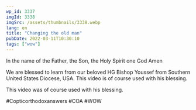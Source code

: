 ```yaml
---
wp_id: 3337
imgId: 3338
imgSrc: /assets/thumbnails/3338.webp
lang: en
title: "Changing the old man"
pubDate: 2022-03-11T10:30:10
tags: ["wow"]
---
```


<!-- page: 6 -->

<p>In the name of the Father, the Son, the Holy Spirit one God Amen</p>
<p>We are blessed to learn from our beloved HG Bishop Youssef from Southern United States Diocese, USA. This video is of course used with his blessing.</p>
<p>This video was of course used with his blessing.</p>
<p>#Copticorthodoxanswers #COA #WOW</p>

